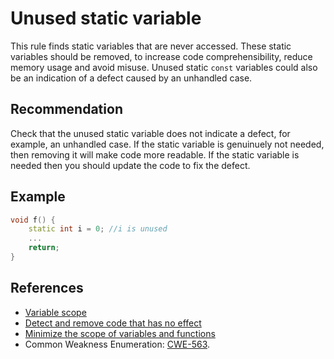 # Unused static variable
This rule finds static variables that are never accessed. These static variables should be removed, to increase code comprehensibility, reduce memory usage and avoid misuse. Unused static `const` variables could also be an indication of a defect caused by an unhandled case.


## Recommendation
Check that the unused static variable does not indicate a defect, for example, an unhandled case. If the static variable is genuinuely not needed, then removing it will make code more readable. If the static variable is needed then you should update the code to fix the defect.


## Example

```cpp
void f() {
	static int i = 0; //i is unused
	...
	return;
}

```

## References
* [Variable scope](http://www.tutorialspoint.com/cplusplus/cpp_variable_scope.htm)
* [Detect and remove code that has no effect](https://www.securecoding.cert.org/confluence/display/c/MSC12-C.+Detect+and+remove+code+that+has+no+effect+or+is+never+executed)
* [Minimize the scope of variables and functions](https://wiki.sei.cmu.edu/confluence/display/c/DCL19-C.+Minimize+the+scope+of+variables+and+functions)
* Common Weakness Enumeration: [CWE-563](https://cwe.mitre.org/data/definitions/563.html).
